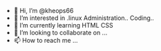 - 👋 Hi, I’m @kheops66
- 👀 I’m interested in .linux Administration.. Coding..
- 🌱 I’m currently learning HTML CSS 
- 💞️ I’m looking to collaborate on ...
- 📫 How to reach me ...

<!---
kheops66/kheops66 is a ✨ special ✨ repository because its `README.md` (this file) appears on your GitHub profile.
You can click the Preview link to take a look at your changes.
--->
